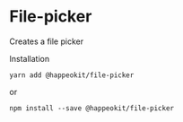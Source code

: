 # File-picker

Creates a file picker

Installation

    yarn add @happeokit/file-picker

or 

    npm install --save @happeokit/file-picker
